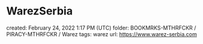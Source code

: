 # WarezSerbia

created: February 24, 2022 1:17 PM (UTC)
folder: BOOKMRKS-MTHRFCKR / PIRACY-MTHRFCKR / Warez
tags: warez
url: https://www.warez-serbia.com